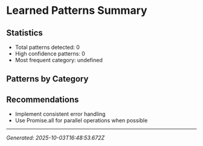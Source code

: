 # Learned Patterns Summary

## Statistics
- Total patterns detected: 0
- High confidence patterns: 0
- Most frequent category: undefined

## Patterns by Category



## Recommendations
- Implement consistent error handling
- Use Promise.all for parallel operations when possible

---
*Generated: 2025-10-03T16:48:53.672Z*
